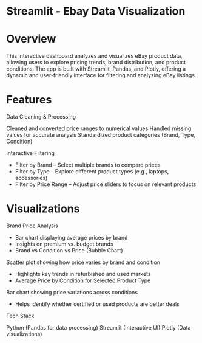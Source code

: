 # Streamlit - Ebay Data Visualization


# Overview

This interactive dashboard analyzes and visualizes eBay product data, allowing users to explore pricing trends, brand distribution, and product conditions. The app is built with Streamlit, Pandas, and Plotly, offering a dynamic and user-friendly interface for filtering and analyzing eBay listings.

# Features

Data Cleaning & Processing

Cleaned and converted price ranges to numerical values
Handled missing values for accurate analysis
Standardized product categories (Brand, Type, Condition)

Interactive Filtering

- Filter by Brand – Select multiple brands to compare prices
- Filter by Type – Explore different product types (e.g., laptops, accessories)
- Filter by Price Range – Adjust price sliders to focus on relevant products

# Visualizations

Brand Price Analysis

- Bar chart displaying average prices by brand
- Insights on premium vs. budget brands
- Brand vs Condition vs Price (Bubble Chart)

Scatter plot showing how price varies by brand and condition

- Highlights key trends in refurbished and used markets
- Average Price by Condition for Selected Product Type

Bar chart showing price variations across conditions

- Helps identify whether certified or used products are better deals

Tech Stack

Python (Pandas for data processing)
Streamlit (Interactive UI)
Plotly (Data visualizations)
